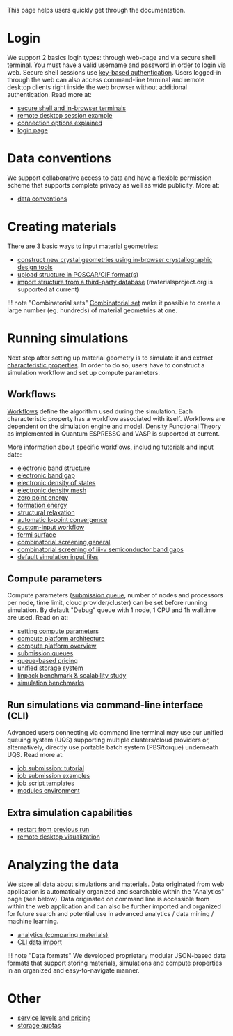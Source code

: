 <!-- by TB -->

This page helps users quickly get through the documentation.

# Login

We support 2 basics login types: through web-page and via secure shell terminal. You must have a valid username and password in order to login via web. Secure shell sessions use [key-based authentication](/cli/login/#upload-ssh-key). Users logged-in through the web can also access command-line terminal and remote desktop clients right inside the web browser without additional authentication. Read more at:

- [secure shell and in-browser terminals](/cli/overview/#in-browser-terminal-and-ssh-terminal)
- [remote desktop session example](/electronic-density-mesh/#preparing-for-visualization)
- [connection options explained](/connection-options/)
- <a href="http://platform.exabyte.io/login" target="_blank">login page</a>

# Data conventions

We support collaborative access to data and have a flexible permission scheme that supports complete privacy as well as wide publicity. More at:

- [data conventions](/getting-started/data-conventions/)

# Creating materials

There are 3 basic ways to input material geometries:

- [construct new crystal geometries using in-browser crystallographic design tools](/materials/creating-structures/)
- [upload structure in POSCAR/CIF format(s)](/materials/upload-and-import/#upload-structure)
- [import structure from a third-party database](/materials/upload-and-import/#import-structure) (materialsproject.org is supported at current)

!!! note "Combinatorial sets"
    [Combinatorial set](/materials/combinatorial-sets/) make it possible to create a large number (eg. hundreds) of material geometries at one.

# Running simulations

Next step after setting up material geometry is to simulate it and extract [characteristic properties](/materials/characteristic-properties/). In order to do so, users have to construct a simulation workflow and set up compute parameters.

## Workflows

[Workflows](/models/simulation-workflows/) define the algorithm used during the simulation. Each characteristic property has a workflow associated with itself. Workflows are dependent on the simulation engine and model. [Density Functional Theory](/models/density-functional-theory/) as implemented in Quantum ESPRESSO and VASP is supported at current.

More information about specific workflows, including tutorials and input date:

- [electronic band structure](/tutorials/band-structure)
- [electronic band gap](/tutorials/band-gap)
- [electronic density of states](/tutorials/density-of-states)
- [electronic density mesh](/tutorials/electronic-density-mesh)
- [zero point energy](/tutorials/zero-point-energy)
- [formation energy](/tutorials/formation-energy)
- [structural relaxation](/tutorials/relaxation)
- [automatic k-point convergence](/tutorials/kpt-convergence)
- [custom-input workflow](/tutorials/custom-input-workflow)
- [fermi surface](/tutorials/fermi-surface)
- [combinatorial screening general](/tutorials/combinatorial-screening)
- [combinatorial screening of iii-v semiconductor band gaps](/tutorials/semiconductors/III-Vs-band-gap.md)
- [default simulation input files](/models/example-simulations/)

## Compute parameters

Compute parameters ([submission queue](/compute/queues), number of nodes and processors per node, time limit, cloud provider/cluster) can be set before running simulation. By default "Debug" queue with 1 node, 1 CPU and 1h walltime are used. Read on at:

- [setting compute parameters](/compute/setting-parameters/)
- [compute platform architecture](/compute/overview/#platform-architecture)
- [compute platform overview](/compute/overview/)
- [submission queues](/compute/queues/)
- [queue-based pricing](/billing/pricing-and-service-levels/#queue-based-pricing)
- [unified storage system](/cli/storage-system/)
- [linpack benchmark & scalability study](/compute/hpl-benchmark/)
- [simulation benchmarks](/compute/benchmarks-and-scalability/)

## Run simulations via command-line interface (CLI)

Advanced users connecting via command line terminal may use our unified queuing system (UQS) supporting multiple clusters/cloud providers or, alternatively, directly use portable batch system (PBS/torque) underneath UQS. Read more at:

- [job submission: tutorial](/tutorials/cli-job)
- [job submission examples](/cli/jobs/)
- [job script templates](/cli/jobs/#pre-configured-submit-scripts)
- [modules environment](/cli/modules-environment/)

## Extra simulation capabilities

- [restart from previous run](/tutorials/restart-job)
- [remote desktop visualization](/tutorials/remote-desktop)

# Analyzing the data

We store all data about simulations and materials. Data originated from web application is automatically organized and searchable within the "Analytics" page (see below). Data originated on command line is accessible from within the web application and can also be further imported and organized for future search and potential use in advanced analytics / data mining / machine learning.

- [analytics (comparing materials)](/materials/comparing-materials/)
- [CLI data import](/tutorials/cli-job-import)

!!! note "Data formats"
    We developed proprietary modular JSON-based data formats that support storing materials, simulations and compute properties in an organized and easy-to-navigate manner.

# Other

- [service levels and pricing](/billing/pricing-and-service-levels/)
- [storage quotas](/billing/storage-quota/)
